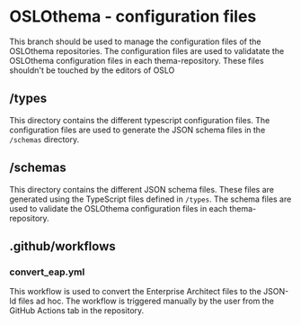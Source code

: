 # OSLOthema - configuration files

This branch should be used to manage the configuration files of the OSLOthema repositories. The configuration files are used to validatate the OSLOthema configuration files in each thema-repository. These files shouldn't be touched by the editors of OSLO

## /types

This directory contains the different typescript configuration files. The configuration files are used to generate the JSON schema files in the `/schemas` directory.

## /schemas

This directory contains the different JSON schema files. These files are generated using the TypeScript files defined in `/types`. The schema files are used to validate the OSLOthema configuration files in each thema-repository.

## .github/workflows
### convert_eap.yml
This workflow is used to convert the Enterprise Architect files to the JSON-ld files ad hoc. The workflow is triggered manually by the user from the GitHub Actions tab in the repository.